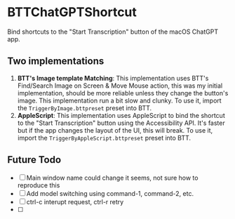 # BTTChatGPTShortcut

Bind shortcuts to the "Start Transcription" button of the macOS ChatGPT app. 

## Two implementations

1. **BTT's Image template Matching**: This implementation uses BTT's Find/Search Image on Screen & Move Mouse action, this was my initial implementation, should be more reliable unless they change the button's image. This implementation run a bit slow and clunky. To use it, import the `TriggerByImage.bttpreset` preset into BTT. 
2. **AppleScript**: This implementation uses AppleScript to bind the shortcut to the "Start Transcription" button using the Accessibility API. It's faster but if the app changes the layout of the UI, this will break. To use it, import the `TriggerByAppleScript.bttpreset` preset into BTT.

## Future Todo

- [ ] Main window name could change it seems, not sure how to reproduce this
- [ ] Add model switching using command-1, command-2, etc.
- [ ] ctrl-c interupt request, ctrl-r retry
- [ ] 